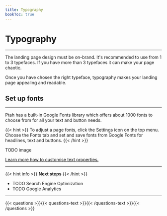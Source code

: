 ```yaml
---
title: Typography
bookToc: true
---
```


# Typography
***

The landing page design must be on-brand. It's recommended to use from 1 to 3 typefaces. 
If you have more than 3 typefaces it can make your page chaotic. 

Once you have chosen the right typeface, typography makes your landing page appealing and readable.

## Set up fonts
***

Ptah has a built-in Google Fonts library which offers about 1000 fonts to choose from for all your text and button needs.

{{< hint >}}
To adjust a page fonts, click the Settings icon on the top menu. Choose the Fonts tab and set and save fonts from Google Fonts for headlines, text and buttons.
{{< /hint >}}

TODO image

[Learn more how to customise text properties.](/docs/edit-section/#adjust-element-properties)

***

{{< hint info >}}
**Next steps**
{{< /hint >}}

- TODO Search Engine Optimization
- TODO Google Analytics

***

{{< questions >}}{{< questions-text >}}{{< /questions-text >}}{{< /questions >}}